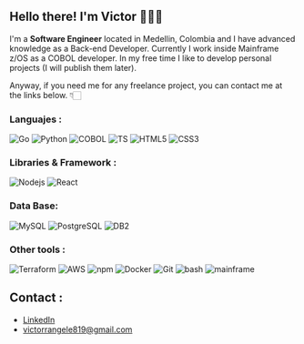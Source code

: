 ## Hello there! I'm **Victor** 🙋🏻‍♂️

I'm a **Software Engineer** located in Medellin, Colombia and I have advanced knowledge as a Back-end Developer. Currently I work inside Mainframe z/OS as a COBOL developer.
In my free time I like to develop personal projects (I will publish them later).

Anyway, if you need me for any freelance project, you can contact me at the links below. 👇🏻
### Languajes :
![Go](https://img.shields.io/badge/Golang-00ADD8?logo=Go&logoColor=white)
![Python](https://img.shields.io/badge/Python-3776AB?logo=python&logoColor=white)
![COBOL](https://img.shields.io/badge/COBOL-%234574E0?logo=codio&logoColor=white)
![TS](https://img.shields.io/badge/TypeScript-FFFFFF?logo=TypeScript)
![HTML5](https://img.shields.io/badge/HTML5-%23E34F26?logo=HTML5&logoColor=white)
![CSS3](https://img.shields.io/badge/CSS3-%231572B6?logo=CSS3)

### Libraries & Framework :

![Nodejs](https://img.shields.io/badge/-Nodejs-black?style=flat-square&logo=Node.js)
![React](https://img.shields.io/badge/React-%2361DAFB?logo=React&logoColor=white)

### Data Base:

![MySQL](https://img.shields.io/badge/MySQL-4479A1?logo=MySQL&logoColor=white)
![PostgreSQL](https://img.shields.io/badge/-PostgreSQL-336791?style=flat-square&logo=postgresql&logoColor=white)
![DB2](https://img.shields.io/badge/DB2-%23052FAD?logo=IBM&logoColor=white)

### Other tools :

![Terraform](https://img.shields.io/badge/Terraform-%237B42BC?logo=Terraform)
![AWS](https://img.shields.io/badge/AWS-%23232F3E?logo=amazonaws&logoColor=white&labelColor=%23232F3E)
![npm](https://img.shields.io/badge/npm-%23CB3837?logo=npm)
![Docker](https://img.shields.io/badge/-Docker-2496ED?style=flat-square&logo=docker&logoColor=white)
![Git](https://img.shields.io/badge/-Git-FFFFFF?style=flat-square&logo=git)
![bash](https://img.shields.io/badge/Bash-%234EAA25?logo=gnubash&logoColor=white)
![mainframe](https://img.shields.io/badge/Mainframe%20z%2FOS-%23CC2936?logo=zotero&logoColor=white)


## Contact :  

* [LinkedIn](https://www.linkedin.com/in/victorrangelromero/)
* victorrangele819@gmail.com
